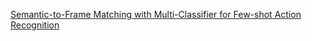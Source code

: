 
 [Semantic-to-Frame Matching with Multi-Classifier for Few-shot Action Recognition]([https://arxiv.org/abs/2101.06184](https://ieeexplore.ieee.org/document/10651373))
